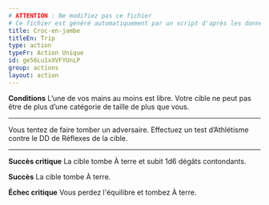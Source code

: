 ```yaml
---
# ATTENTION : Ne modifiez pas ce fichier
# Ce fichier est généré automatiquement par un script d'après les données du module Foundry VTT officiel et de sa traduction
title: Croc-en-jambe
titleEn: Trip
type: action
typeFr: Action Unique
id: ge56Lu1xXVFYUnLP
group: actions
layout: action
---
```

**Conditions** L’une de vos mains au moins est libre. Votre cible ne peut pas être de plus d’une catégorie de taille de plus que vous.

----

Vous tentez de faire tomber un adversaire. Effectuez un test d’Athlétisme contre le DD de Réflexes de la cible.

----

**Succès critique** La cible tombe <a class="entity-link" draggable="true" data-pack="pf2e.conditionitems" data-id="j91X7x0XSomq8d60">À terre</a> et subit <a class="inline-roll roll" title="bludgeoning" data-mode="roll" data-flavor="bludgeoning" data-formula="1d6">1d6</a> dégâts contondants.

**Succès** La cible tombe À terre.

**Échec critique** Vous perdez l'équilibre et tombez À terre.


